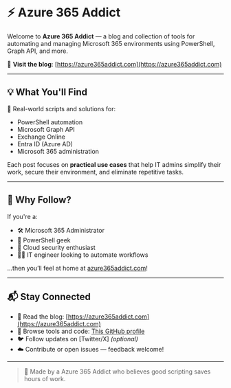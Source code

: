# ⚡ Azure 365 Addict

Welcome to **Azure 365 Addict** — a blog and collection of tools for automating and managing Microsoft 365 environments using PowerShell, Graph API, and more.

🔗 **Visit the blog**: [https://azure365addict.com](https://azure365addict.com)

---

## 💡 What You'll Find

🚀 Real-world scripts and solutions for:

- PowerShell automation  
- Microsoft Graph API  
- Exchange Online 
- Entra ID (Azure AD)   
- Microsoft 365 administration  

Each post focuses on **practical use cases** that help IT admins simplify their work, secure their environment, and eliminate repetitive tasks.

---

## 🎯 Why Follow?

If you're a:

- 🛠️ Microsoft 365 Administrator  
- 🧠 PowerShell geek  
- 🔐 Cloud security enthusiast  
- 👨‍💻 IT engineer looking to automate workflows  

...then you’ll feel at home at [azure365addict.com](https://azure365addict.com)!

---

## 📬 Stay Connected

- 🧠 Read the blog: [https://azure365addict.com](https://azure365addict.com)  
- 🧰 Browse tools and code: [This GitHub profile](https://github.com/Azure365Addict)  
- 🐦 Follow updates on [Twitter/X] *(optional)*  
- ☁️ Contribute or open issues — feedback welcome!

---

> 💙 Made by a Azure 365 Addict who believes good scripting saves hours of work.
